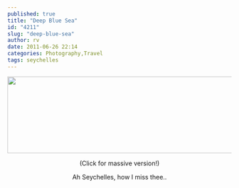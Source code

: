 ```yaml
---
published: true
title: "Deep Blue Sea"
id: "4211"
slug: "deep-blue-sea"
author: rv
date: 2011-06-26 22:14
categories: Photography,Travel
tags: seychelles
---
```

<a href="https://s3.amazonaws.com/cfwblog/uploads/2011/06/pano1.jpg"><img class="aligncenter size-full wp-image-4213" title="pano1_sml" src="https://s3.amazonaws.com/cfwblog/uploads/2011/06/pano1_sml.jpg" alt="" width="800" height="173" /></a>
<p style="text-align: center;">(Click for massive version!)</p>
<p style="text-align: center;">Ah Seychelles, how I miss thee..</p>